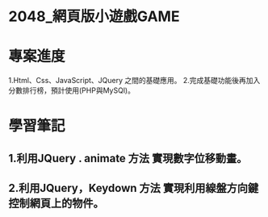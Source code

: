 # 2048_網頁版小遊戲GAME

# 專案進度
1.Html、Css、JavaScript、JQuery 之間的基礎應用。
2.完成基礎功能後再加入分數排行榜，預計使用(PHP與MySQl)。

# 學習筆記
## 1.利用JQuery . animate 方法 實現數字位移動畫。
## 2.利用JQuery，Keydown 方法 實現利用線盤方向鍵控制網頁上的物件。
